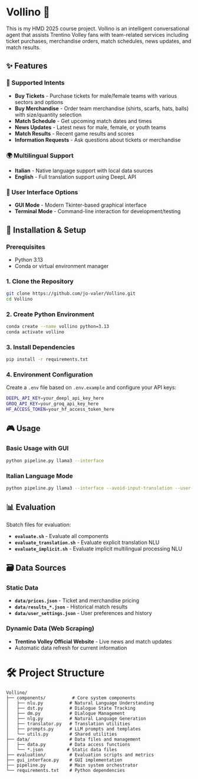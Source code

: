 # Vollino 🏐

This is my HMD 2025 course project.
Vollino is an intelligent conversational agent that assists Trentino Volley fans with team-related services including ticket purchases, merchandise orders, match schedules, news updates, and match results.


## ✨ Features

### 🎫 Supported Intents
- **Buy Tickets** - Purchase tickets for male/female teams with various sectors and options
- **Buy Merchandise** - Order team merchandise (shirts, scarfs, hats, balls) with size/quantity selection
- **Match Schedule** - Get upcoming match dates and times
- **News Updates** - Latest news for male, female, or youth teams
- **Match Results** - Recent game results and scores
- **Information Requests** - Ask questions about tickets or merchandise

### 🌍 Multilingual Support
- **Italian** - Native language support with local data sources
- **English** - Full translation support using DeepL API

### 🎨 User Interface Options
- **GUI Mode** - Modern Tkinter-based graphical interface
- **Terminal Mode** - Command-line interaction for development/testing


## 🚀 Installation & Setup

### Prerequisites
- Python 3.13
- Conda or virtual environment manager

### 1. Clone the Repository
```bash
git clone https://github.com/jo-valer/Vollino.git
cd Vollino
```

### 2. Create Python Environment
```bash
conda create --name vollino python=3.13
conda activate vollino
```

### 3. Install Dependencies
```bash
pip install -r requirements.txt
```

### 4. Environment Configuration
Create a `.env` file based on `.env.example` and configure your API keys:
```bash
DEEPL_API_KEY=your_deepl_api_key_here
GROQ_API_KEY=your_groq_api_key_here
HF_ACCESS_TOKEN=your_hf_access_token_here
```

## 🎮 Usage

### Basic Usage with GUI
```bash
python pipeline.py llama3 --interface
```

### Italian Language Mode
```bash
python pipeline.py llama3 --interface --avoid-input-translation --user-id 1
```


## 📊 Evaluation

Sbatch files for evaluation:
- **`evaluate.sh`** - Evaluate all components
- **`evaluate_translation.sh`** - Evaluate explicit translation NLU
- **`evaluate_implicit.sh`** - Evaluate implicit multilingual processing NLU


## 🗃️ Data Sources

### Static Data
- **`data/prices.json`** - Ticket and merchandise pricing
- **`data/results_*.json`** - Historical match results
- **`data/user_settings.json`** - User preferences and history

### Dynamic Data (Web Scraping)
- **Trentino Volley Official Website** - Live news and match updates
- Automatic data refresh for current information


# 🛠️ Project Structure
```
Vollino/
├── components/          # Core system components
│   ├── nlu.py          # Natural Language Understanding
│   ├── dst.py          # Dialogue State Tracking
│   ├── dm.py           # Dialogue Management
│   ├── nlg.py          # Natural Language Generation
│   ├── translator.py   # Translation utilities
│   ├── prompts.py      # LLM prompts and templates
│   └── utils.py        # Shared utilities
├── data/               # Data files and management
│   ├── data.py         # Data access functions
│   └── *.json         # Static data files
├── evaluation/         # Evaluation scripts and metrics
├── gui_interface.py    # GUI implementation
├── pipeline.py         # Main system orchestrator
└── requirements.txt    # Python dependencies
```

